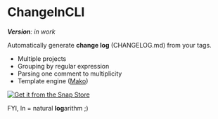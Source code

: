 ChangelnCLI
===================

***Version**: in work*

Automatically generate **change log** (CHANGELOG.md) from your tags.

* Multiple projects
* Grouping by regular expression
* Parsing one comment to multiplicity
* Template engine ([Mako](https://www.makotemplates.org/))

[![Get it from the Snap Store](https://snapcraft.io/static/images/badges/en/snap-store-black.svg)](https://snapcraft.io/changeln)

FYI, ln	= natural **log**arithm ;)
